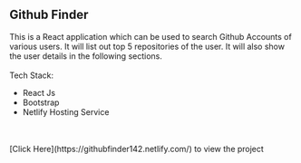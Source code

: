 ## Github Finder
This is a React application which can be used to search Github Accounts of various users.
It will list out top 5 repositories of the user. It will also show the user details in the following sections.
<br>
<br>
Tech Stack: 
- React Js 
- Bootstrap 
- Netlify Hosting Service
<br>
<br>
[Click Here](https://githubfinder142.netlify.com/) to view the project
